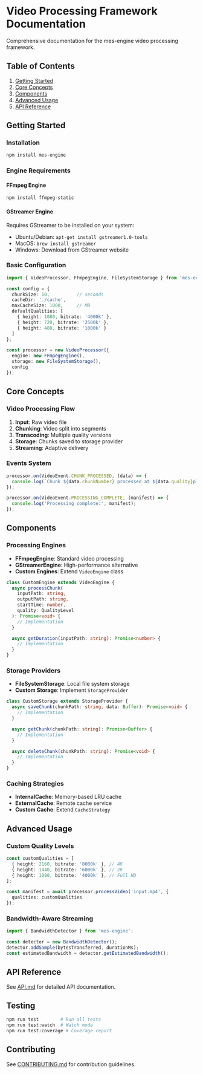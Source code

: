# Video Processing Framework Documentation

Comprehensive documentation for the mes-engine video processing framework.

## Table of Contents

1. [Getting Started](#getting-started)
2. [Core Concepts](#core-concepts)
3. [Components](#components)
4. [Advanced Usage](#advanced-usage)
5. [API Reference](#api-reference)

## Getting Started

### Installation
```bash
npm install mes-engine
```

### Engine Requirements

#### FFmpeg Engine
```bash
npm install ffmpeg-static
```

#### GStreamer Engine
Requires GStreamer to be installed on your system:
- Ubuntu/Debian: `apt-get install gstreamer1.0-tools`
- MacOS: `brew install gstreamer`
- Windows: Download from GStreamer website

### Basic Configuration

```typescript
import { VideoProcessor, FFmpegEngine, FileSystemStorage } from 'mes-engine';

const config = {
  chunkSize: 10,          // seconds
  cacheDir: './cache',
  maxCacheSize: 1000,     // MB
  defaultQualities: [
    { height: 1080, bitrate: '4000k' },
    { height: 720, bitrate: '2500k' },
    { height: 480, bitrate: '1000k' }
  ]
};

const processor = new VideoProcessor({
  engine: new FFmpegEngine(),
  storage: new FileSystemStorage(),
  config
});
```

## Core Concepts

### Video Processing Flow

1. **Input**: Raw video file
2. **Chunking**: Video split into segments
3. **Transcoding**: Multiple quality versions
4. **Storage**: Chunks saved to storage provider
5. **Streaming**: Adaptive delivery

### Events System

```typescript
processor.on(VideoEvent.CHUNK_PROCESSED, (data) => {
  console.log(`Chunk ${data.chunkNumber} processed at ${data.quality}p`);
});

processor.on(VideoEvent.PROCESSING_COMPLETE, (manifest) => {
  console.log('Processing complete:', manifest);
});
```

## Components

### Processing Engines

- **FFmpegEngine**: Standard video processing
- **GStreamerEngine**: High-performance alternative
- **Custom Engines**: Extend `VideoEngine` class

```typescript
class CustomEngine extends VideoEngine {
  async processChunk(
    inputPath: string,
    outputPath: string,
    startTime: number,
    quality: QualityLevel
  ): Promise<void> {
    // Implementation
  }

  async getDuration(inputPath: string): Promise<number> {
    // Implementation
  }
}
```

### Storage Providers

- **FileSystemStorage**: Local file system storage
- **Custom Storage**: Implement `StorageProvider`

```typescript
class CustomStorage extends StorageProvider {
  async saveChunk(chunkPath: string, data: Buffer): Promise<void> {
    // Implementation
  }

  async getChunk(chunkPath: string): Promise<Buffer> {
    // Implementation
  }

  async deleteChunk(chunkPath: string): Promise<void> {
    // Implementation
  }
}
```

### Caching Strategies

- **InternalCache**: Memory-based LRU cache
- **ExternalCache**: Remote cache service
- **Custom Cache**: Extend `CacheStrategy`

## Advanced Usage

### Custom Quality Levels

```typescript
const customQualities = [
  { height: 2160, bitrate: '8000k' }, // 4K
  { height: 1440, bitrate: '6000k' }, // 2K
  { height: 1080, bitrate: '4000k' }, // Full HD
];

const manifest = await processor.processVideo('input.mp4', {
  qualities: customQualities
});
```

### Bandwidth-Aware Streaming

```typescript
import { BandwidthDetector } from 'mes-engine';

const detector = new BandwidthDetector();
detector.addSample(bytesTransferred, durationMs);
const estimatedBandwidth = detector.getEstimatedBandwidth();
```

## API Reference

See [API.md](./API.md) for detailed API documentation.

## Testing

```bash
npm run test        # Run all tests
npm run test:watch  # Watch mode
npm run test:coverage # Coverage report
```

## Contributing

See [CONTRIBUTING.md](../CONTRIBUTING.md) for contribution guidelines.